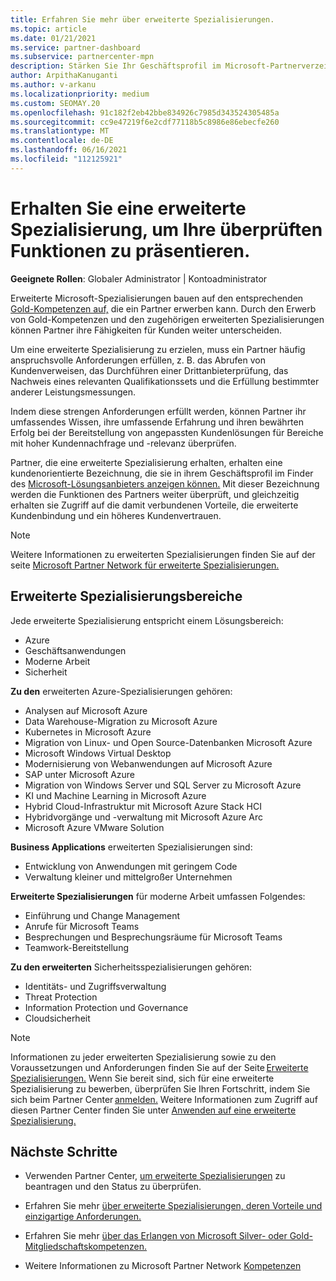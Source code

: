 ```yaml
---
title: Erfahren Sie mehr über erweiterte Spezialisierungen.
ms.topic: article
ms.date: 01/21/2021
ms.service: partner-dashboard
ms.subservice: partnercenter-mpn
description: Stärken Sie Ihr Geschäftsprofil im Microsoft-Partnerverzeichnis. Erfahren Sie mehr über die erweiterten Spezialisierungen, die Sie zusammen mit Ihren vorhandenen Gold- und Silver-Kompetenzen erwerben können.
author: ArpithaKanuganti
ms.author: v-arkanu
ms.localizationpriority: medium
ms.custom: SEOMAY.20
ms.openlocfilehash: 91c182f2eb42bbe834926c7985d343524305485a
ms.sourcegitcommit: cc9e47219f6e2cdf77118b5c8986e86ebecfe260
ms.translationtype: MT
ms.contentlocale: de-DE
ms.lasthandoff: 06/16/2021
ms.locfileid: "112125921"
---
```

# <a name="earn-an-advanced-specialization-to-showcase-your-validated-capabilities"></a>Erhalten Sie eine erweiterte Spezialisierung, um Ihre überprüften Funktionen zu präsentieren.

**Geeignete Rollen**: Globaler Administrator | Kontoadministrator

Erweiterte Microsoft-Spezialisierungen bauen auf den entsprechenden [Gold-Kompetenzen auf,](learn-about-competencies.md) die ein Partner erwerben kann. Durch den Erwerb von Gold-Kompetenzen und den zugehörigen erweiterten Spezialisierungen können Partner ihre Fähigkeiten für Kunden weiter unterscheiden.

Um eine erweiterte Spezialisierung zu erzielen, muss ein Partner häufig anspruchsvolle Anforderungen erfüllen, z. B. das Abrufen von Kundenverweisen, das Durchführen einer Drittanbieterprüfung, das Nachweis eines relevanten Qualifikationssets und die Erfüllung bestimmter anderer Leistungsmessungen.

Indem diese strengen Anforderungen erfüllt werden, können Partner ihr umfassendes Wissen, ihre umfassende Erfahrung und ihren bewährten Erfolg bei der Bereitstellung von angepassten Kundenlösungen für Bereiche mit hoher Kundennachfrage und -relevanz überprüfen.

Partner, die eine erweiterte Spezialisierung erhalten, erhalten eine kundenorientierte Bezeichnung, die sie in ihrem Geschäftsprofil im Finder des [Microsoft-Lösungsanbieters anzeigen können.](https://www.microsoft.com/solution-providers/home) Mit dieser Bezeichnung werden die Funktionen des Partners weiter überprüft, und gleichzeitig erhalten sie Zugriff auf die damit verbundenen Vorteile, die erweiterte Kundenbindung und ein höheres Kundenvertrauen.

> [!NOTE]
> Weitere Informationen zu erweiterten Spezialisierungen finden Sie auf der seite [Microsoft Partner Network für erweiterte Spezialisierungen.](https://partner.microsoft.com/membership/advanced-specialization)

## <a name="advanced-specialization-areas"></a>Erweiterte Spezialisierungsbereiche

Jede erweiterte Spezialisierung entspricht einem Lösungsbereich:

- Azure
- Geschäftsanwendungen
- Moderne Arbeit
- Sicherheit

**Zu den** erweiterten Azure-Spezialisierungen gehören:

- Analysen auf Microsoft Azure
- Data Warehouse-Migration zu Microsoft Azure
- Kubernetes in Microsoft Azure
- Migration von Linux- und Open Source-Datenbanken Microsoft Azure
- Microsoft Windows Virtual Desktop
- Modernisierung von Webanwendungen auf Microsoft Azure
- SAP unter Microsoft Azure
- Migration von Windows Server und SQL Server zu Microsoft Azure
- KI und Machine Learning in Microsoft Azure
- Hybrid Cloud-Infrastruktur mit Microsoft Azure Stack HCI
- Hybridvorgänge und -verwaltung mit Microsoft Azure Arc
- Microsoft Azure VMware Solution

**Business Applications** erweiterten Spezialisierungen sind:

- Entwicklung von Anwendungen mit geringem Code
- Verwaltung kleiner und mittelgroßer Unternehmen

**Erweiterte Spezialisierungen** für moderne Arbeit umfassen Folgendes:

- Einführung und Change Management
- Anrufe für Microsoft Teams
- Besprechungen und Besprechungsräume für Microsoft Teams
- Teamwork-Bereitstellung

**Zu den erweiterten** Sicherheitsspezialisierungen gehören:

- Identitäts- und Zugriffsverwaltung
- Threat Protection
- Information Protection und Governance
- Cloudsicherheit

> [!NOTE]
> Informationen zu jeder erweiterten Spezialisierung sowie zu den Voraussetzungen und Anforderungen finden Sie auf der Seite [Erweiterte Spezialisierungen.](https://partner.microsoft.com/membership/advanced-specialization) Wenn Sie bereit sind, sich für eine erweiterte Spezialisierung zu bewerben, überprüfen Sie Ihren Fortschritt, indem Sie sich beim Partner Center [anmelden.](https://partner.microsoft.com/dashboard) Weitere Informationen zum Zugriff auf diesen Partner Center finden Sie unter [Anwenden auf eine erweiterte Spezialisierung.](advanced-specializations-apply.md)

## <a name="next-steps"></a>Nächste Schritte

- Verwenden Partner Center, [um erweiterte Spezialisierungen](advanced-specializations-apply.md) zu beantragen und den Status zu überprüfen.

- Erfahren Sie mehr [über erweiterte Spezialisierungen, deren Vorteile und einzigartige Anforderungen.](https://partner.microsoft.com/membership/advanced-specialization)

- Erfahren Sie mehr [über das Erlangen von Microsoft Silver- oder Gold-Mitgliedschaftskompetenzen.](learn-about-competencies.md)

- Weitere Informationen zu Microsoft Partner Network [Kompetenzen](https://partner.microsoft.com/membership/competencies)